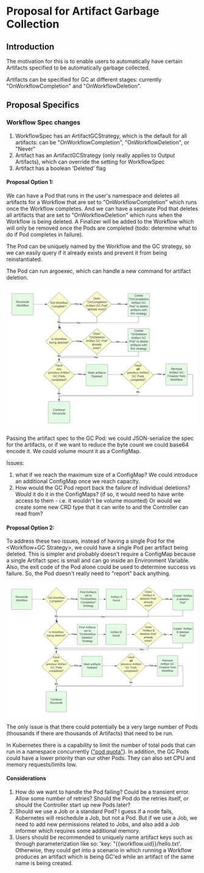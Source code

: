 # Proposal for Artifact Garbage Collection

## Introduction
The motivation for this is to enable users to automatically have certain Artifacts specified to be automatically garbage collected. 

Artifacts can be specified for GC at different stages: currently "OnWorkflowCompletion" and "OnWorkflowDeletion".

## Proposal Specifics

### Workflow Spec changes
1. WorkflowSpec has an ArtifactGCStrategy, which is the default for all artifacts: can be "OnWorkflowCompletion", "OnWorkflowDeletion", or "Never"
2. Artifact has an ArtifactGCStrategy (only really applies to Output Artifacts), which can override the setting for WorkflowSpec
3. Artifact has a boolean 'Deleted' flag

#### Proposal Option 1:
We can have a Pod that runs in the user's namespace and deletes all artifacts for a Workflow that are set to "OnWorkflowCompletion" which runs once the Workflow completes. And we can have a separate Pod that deletes all artifacts that are set to "OnWorkflowDeletion" which runs when the Workflow is being deleted. A Finalizer will be added to the Workflow which will only be removed once the Pods are completed (todo: determine what to do if Pod completes in failure). 

The Pod can be uniquely named by the Workflow and the GC strategy, so we can easily query if it already exists and prevent it from being reinstantiated.

The Pod can run argoexec, which can handle a new command for artifact deletion.

![Artifact GC Flow Chart](../assets/artifact-gc-proposal-flow-chart.png)

Passing the artifact spec to the GC Pod: we could JSON-serialize the spec for the artifacts, or if we want to reduce the byte count we could base64 encode it. We could volume mount it as a ConfigMap. 

Issues: 
1. what if we reach the maximum size of a ConfigMap? We could introduce an additional ConfigMap once we reach capacity. 
2. How would the GC Pod report back the failure of individual deletions? Would it do it in the ConfigMaps? (if so, it would need to have write access to them - i.e. it wouldn't be volume mounted) Or would we create some new CRD type that it can write to and the Controller can read from?

#### Proposal Option 2:
To address these two issues, instead of having a single Pod for the <Workflow+GC Strategy>, we could have a single Pod per artifact being deleted. This is simpler and probably doesn't require a ConfigMap because a single Artifact spec is small and can go inside an Environment Variable. Also, the exit code of the Pod alone could be used to determine success vs failure. So, the Pod doesn't really need to "report" back anything.

![Artifact GC Flow Chart](../assets/art-gc-flow-chart-option-2.png)

The only issue is that there could potentially be a very large number of Pods (thousands if there are thousands of Artifacts) that need to be run.

In Kubernetes there is a capability to limit the number of total pods that can run in a namespace concurrently (["pod quota"](https://kubernetes.io/docs/tasks/administer-cluster/manage-resources/quota-pod-namespace/)). In addition, the GC Pods could have a lower priority than our other Pods. They can also set CPU and memory requests/limits low.


#### Considerations
1. How do we want to handle the Pod failing? Could be a transient error. Allow some number of retries? Should the Pod do the retries itself, or should the Controller start up new Pods later?
2. Should we use a Job or a standard Pod? I guess if a node fails, Kubernetes will reschedule a Job, but not a Pod. But if we use a Job, we need to add new permissions related to Jobs, and also add a Job informer which requires some additional memory.
3. Users should be recommended to uniquely name artifact keys such as through parameterization like so: 'key: "{{workflow.uid}}/hello.txt'. Otherwise, they could get into a scenario in which running a Workflow produces an artifact which is being GC'ed while an artifact of the same name is being created. 
